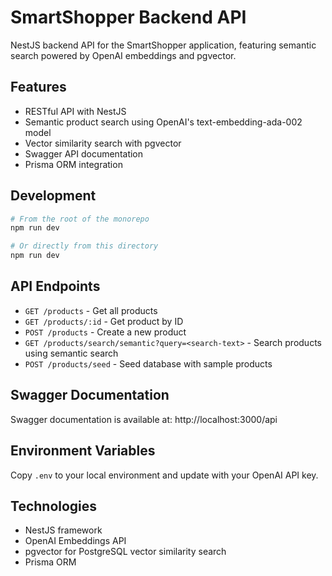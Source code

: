 # SmartShopper Backend API

NestJS backend API for the SmartShopper application, featuring semantic search powered by OpenAI embeddings and pgvector.

## Features

- RESTful API with NestJS
- Semantic product search using OpenAI's text-embedding-ada-002 model
- Vector similarity search with pgvector
- Swagger API documentation
- Prisma ORM integration

## Development

```bash
# From the root of the monorepo
npm run dev

# Or directly from this directory
npm run dev
```

## API Endpoints

- `GET /products` - Get all products
- `GET /products/:id` - Get product by ID
- `POST /products` - Create a new product
- `GET /products/search/semantic?query=<search-text>` - Search products using semantic search
- `POST /products/seed` - Seed database with sample products

## Swagger Documentation

Swagger documentation is available at: http://localhost:3000/api

## Environment Variables

Copy `.env` to your local environment and update with your OpenAI API key.

## Technologies

- NestJS framework
- OpenAI Embeddings API
- pgvector for PostgreSQL vector similarity search
- Prisma ORM
